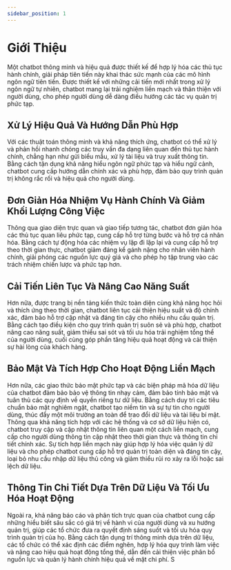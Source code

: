 ```yaml
---
sidebar_position: 1
---
```


# Giới Thiệu

Một chatbot thông minh và hiệu quả được thiết kế để hợp lý hóa các thủ tục hành chính, giải pháp tiên tiến này khai thác sức mạnh của các mô hình ngôn ngữ tiên tiến. Được thiết kế với những cải tiến mới nhất trong xử lý ngôn ngữ tự nhiên, chatbot mang lại trải nghiệm liền mạch và thân thiện với người dùng, cho phép người dùng dễ dàng điều hướng các tác vụ quản trị phức tạp.

## Xử Lý Hiệu Quả Và Hướng Dẫn Phù Hợp

Với các thuật toán thông minh và khả năng thích ứng, chatbot có thể xử lý và phản hồi nhanh chóng các truy vấn đa dạng liên quan đến thủ tục hành chính, chẳng hạn như gửi biểu mẫu, xử lý tài liệu và truy xuất thông tin. Bằng cách tận dụng khả năng hiểu ngôn ngữ phức tạp và hiểu ngữ cảnh, chatbot cung cấp hướng dẫn chính xác và phù hợp, đảm bảo quy trình quản trị không rắc rối và hiệu quả cho người dùng.

## Đơn Giản Hóa Nhiệm Vụ Hành Chính Và Giảm Khối Lượng Công Việc

Thông qua giao diện trực quan và giao tiếp tương tác, chatbot đơn giản hóa các thủ tục quan liêu phức tạp, cung cấp hỗ trợ từng bước và hỗ trợ cá nhân hóa. Bằng cách tự động hóa các nhiệm vụ lặp đi lặp lại và cung cấp hỗ trợ theo thời gian thực, chatbot giảm đáng kể gánh nặng cho nhân viên hành chính, giải phóng các nguồn lực quý giá và cho phép họ tập trung vào các trách nhiệm chiến lược và phức tạp hơn.

## Cải Tiến Liên Tục Và Nâng Cao Năng Suất

Hơn nữa, được trang bị nền tảng kiến ​​thức toàn diện cùng khả năng học hỏi và thích ứng theo thời gian, chatbot liên tục cải thiện hiệu suất và độ chính xác, đảm bảo hỗ trợ cập nhật và đáng tin cậy cho nhiều nhu cầu quản trị. Bằng cách tạo điều kiện cho quy trình quản trị suôn sẻ và phù hợp, chatbot nâng cao năng suất, giảm thiểu sai sót và tối ưu hóa trải nghiệm tổng thể của người dùng, cuối cùng góp phần tăng hiệu quả hoạt động và cải thiện sự hài lòng của khách hàng.

## Bảo Mật Và Tích Hợp Cho Hoạt Động Liền Mạch

Hơn nữa, các giao thức bảo mật phức tạp và các biện pháp mã hóa dữ liệu của chatbot đảm bảo bảo vệ thông tin nhạy cảm, đảm bảo tính bảo mật và tuân thủ các quy định về quyền riêng tư dữ liệu. Bằng cách duy trì các tiêu chuẩn bảo mật nghiêm ngặt, chatbot tạo niềm tin và sự tự tin cho người dùng, thúc đẩy một môi trường an toàn để trao đổi dữ liệu và tài liệu bí mật. Thông qua khả năng tích hợp với các hệ thống và cơ sở dữ liệu hiện có, chatbot truy cập và cập nhật thông tin liên quan một cách liền mạch, cung cấp cho người dùng thông tin cập nhật theo thời gian thực và thông tin chi tiết chính xác. Sự tích hợp liền mạch này giúp hợp lý hóa việc quản lý dữ liệu và cho phép chatbot cung cấp hỗ trợ quản trị toàn diện và đáng tin cậy, loại bỏ nhu cầu nhập dữ liệu thủ công và giảm thiểu rủi ro xảy ra lỗi hoặc sai lệch dữ liệu.

## Thông Tin Chi Tiết Dựa Trên Dữ Liệu Và Tối Ưu Hóa Hoạt Động

Ngoài ra, khả năng báo cáo và phân tích trực quan của chatbot cung cấp những hiểu biết sâu sắc có giá trị về hành vi của người dùng và xu hướng quản trị, giúp các tổ chức đưa ra quyết định sáng suốt và tối ưu hóa quy trình quản trị của họ. Bằng cách tận dụng trí thông minh dựa trên dữ liệu, các tổ chức có thể xác định các điểm nghẽn, hợp lý hóa quy trình làm việc và nâng cao hiệu quả hoạt động tổng thể, dẫn đến cải thiện việc phân bổ nguồn lực và quản lý hành chính hiệu quả về mặt chi phí.
S
